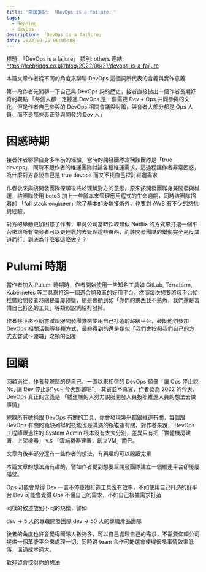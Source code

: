 ```yaml
---
title: '閱讀筆記: 「DevOps is a failure」'
tags:
  - Reading
  - DevOps
description: 「DevOps is a failure」
date: 2022-06-29 00:05:08
---
```


標題: 「DevOps is a failure」
類別: others
連結: https://leebriggs.co.uk/blog/2022/06/21/devops-is-a-failure

本篇文章作者從不同的角度來聊聊 DevOps 這個詞所代表的含義與實作意義

第一段作者先閒聊一下自己與 DevOps 詞的歷史，接者直接拋出一個作者長期好奇的觀點
「每個人都一定聽過 DevOps 是一個需要 Dev + Ops 共同參與的文化，但是作者自己參與的 DevOps 相關會議與討論，與會者大部分都是 Ops 人員，而不是那些真正參與開發的 Dev 人」

# 困惑時期

接者作者聊聊自身多年前的經驗，當時的開發團隊宣稱該團隊是「true devops」，同時不跟作者的維運團隊討論各種維運需求，這過程讓作者非常困惑，為什麼對方會說自己是 true devops 而又不找自己探討維運需求

作者後來與該開發團隊深聊後終於理解對方的意思，原來該開發團隊身兼開發與維運，該團隊使用 boto3 加上一些腳本來管理應用程式的生命週期，同時該團隊招募的 「full stack engineer」除了基本的後端技術外，也要對 AWS 有不少的熟悉與經驗。

對方的舉動更加困惑了作者，畢竟公司當時採取類似 Netflix 的方式來打造一個平台來讓所有開發者可以更輕鬆的去管理這些東西，而該開發團隊的舉動完全是反其道而行，到底為什麼要這麼做？？

# Pulumi 時期
當作者加入 Pulumi 時期時，作者開始使用一些知名工具如 GitLab, Terraform, Kubernetes 等工具來打造一個適合開發者的好用平台，然而每次想要將該平台給推廣給開發者時總是屢屢碰壁，總是會聽到如「你們的東西我不熟悉，我們還是習慣自己打造的工具」等類似說詞給打發掉。

作者接下來不斷嘗試說服開發團隊來使用自己打造的超級平台，鼓勵他們參加 DevOps 相關活動等各種方式，最終得到的還是類似「我們會按照我們自己的方式去嘗試～謝囉」之類的回覆

# 回顧
回顧過往，作者發現錯的是自己，一直以來相信的 DevOps 願景「讓 Ops 停止說 No, 讓 Dev 停止說"yo~ 今天部署吧"」 其實並不真實，作者認為 2022 的今天， DevOps 真正的含義是
「維運端的人努力說服開發人員按照維運人員的想法去做事情」

綜觀所有號稱跟 DevOps 有關的工具，你會發現幾乎都跟維運有關，每個跟 DevOps 有關的職缺列舉的技能也是滿滿的跟維運有關，對作者來說， DevOps 工程師跟過往的 System Admin 根本沒有太大分別，差異只有把「實體機房建置，上架機器」 v.s 「雲端機器建置，創立VM」而已。

文章內後半部分還有一些作者的想法，有興趣的可以閱讀完畢

本篇文章的想法滿有趣的，譬如作者提到想要幫開發團隊建立一個維運平台卻屢屢碰壁。

Ops 可能會覺得 Dev 一直不停重複打造工具沒有效率，不如使用自己打造的好平台
Dev 可能會覺得 Ops 不懂自己的需求，不如自己根據需求打造

同樣的敘述放到不同的規模，譬如

dev -> 5 人的專職開發團隊
dev -> 50 人的專職產品團隊

後者的角度也許會覺得團隊人數夠多，可以自己處理自己的需求，不需要仰賴公司提供一個萬能平台來處理一切，同時跨 team 合作可能還會使得很多事情效率低落，溝通成本過大。

歡迎留言探討你的想法

